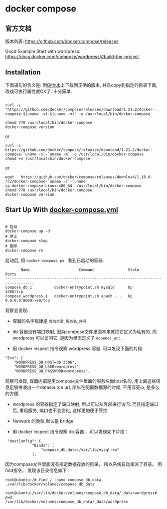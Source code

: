 ﻿docker compose
==

官方文档
--

版本列表:  https://github.com/docker/compose/releases

Good Example Start with wordpress: https://docs.docker.com/compose/wordpress/#build-the-project


Installation
--

下面语句的含义是: 到[Github](https://github.com/docker/compose/releases)上下载到正确的版本, 并且copy到指定的目录下面, 改成可执行属性就OK了. 十分简单.

```

curl -L "https://github.com/docker/compose/releases/download/1.21.2/docker-compose-$(uname -s)-$(uname -m)" -o /usr/local/bin/docker-compose

chmod 770 /usr/local/bin/docker-compose
docker-compose version

```

or


```
curl -L https://github.com/docker/compose/releases/download/1.21.2/docker-compose-`uname -s`-`uname -m` -o /usr/local/bin/docker-compose
chmod +x /usr/local/bin/docker-compose

```

or

```
wget   https://github.com/docker/compose/releases/download/1.18.0-rc2/docker-compose-`uname -s`-`uname 
cp docker-compose-Linux-x86_64  /usr/local/bin/docker-compose
chmod 770 /usr/local/bin/docker-compose
docker-compose version

```

Start Up With [docker-compose.yml](docker-compose.yml)
--

```

# 启动
docker-compose up -d 
# 停止
docker-compose stop
# 删除
docker-compose rm

```

启动后, 用 ``` docker-compose ps  ``` 看到已启动的容器.

```
       Name                      Command               State          Ports
-----------------------------------------------------------------------------------
compose_db_1          docker-entrypoint.sh mysqld      Up      3306/tcp
compose_wordpress_1   docker-entrypoint.sh apach ...   Up      0.0.0.0:8000->80/tcp

```

观察会发现:

- 容器的名字规律是 ``` 当前目录_服务名_序号 ```

- db 容器没有端口映射, 因为compose文件里面本来就把它定义为私有的. 而 wordpress 可以访问它, 是因为里面定义了 ``` depends_on: ```. 

- 用 docker inspect 指令观察 wordpress 容器, 可以发现下面的片段.

```
"Env": [
	"WORDPRESS_DB_HOST=db:3306",
	"WORDPRESS_DB_USER=wordpress",
	"WORDPRESS_DB_PASSWORD=wordpress",
```

观察可发现, 容器内部是用compose文件里面的服务名做host名的, 用上面这些信息足够拼凑出一个datasource url, 所以在配置数据源的时候, 不用写死ip, 是多么的方便.

- wordpress 的容器指定了端口映射, 所以可以从外部进行访问. 而且指定端口后, 重启服务, 端口也不会变化, 这样更加便于管控.

- Network 的类型,默认是 bridge 


- 用 docker inspect 指令观察 db 容器， 可以发现如下片段：

```
 "HostConfig": {
            "Binds": [
                "compose_db_data:/var/lib/mysql:rw"
            ],
```

因为compose文件里面没有指定数据存放的目录， 所以系统自动指派了目录。
用find指令， 发现该目录信息如下：
```
root@ubuntu:/# find / -name compose_db_data
./var/lib/docker/volumes/compose_db_data

root@ubuntu:/var/lib/docker/volumes/compose_db_data/_data/wordpress# pwd
/var/lib/docker/volumes/compose_db_data/_data/wordpress

```



